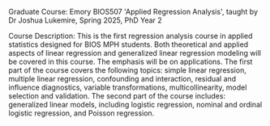 Graduate Course: Emory BIOS507 'Applied Regression Analysis', taught by Dr Joshua Lukemire, Spring 2025, PhD Year 2

Course Description: This is the first regression analysis course in applied statistics designed for BIOS MPH students. Both theoretical and applied aspects of linear regression and generalized linear regression modeling will be covered in this course. The emphasis will be on applications. The first part of the course covers the following topics: simple linear regression, multiple linear regression, confounding and interaction, residual and influence diagnostics, variable transformations, multicollinearity, model selection and validation. The second part of the course includes: generalized linear models, including logistic regression, nominal and ordinal logistic regression, and Poisson regression. 
